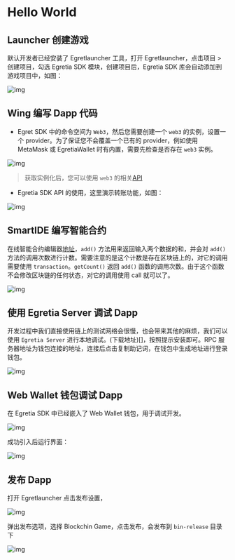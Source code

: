 # Hello World


## Launcher 创建游戏

默认开发者已经安装了 Egretlauncher 工具，打开 Egretlauncher，点击项目 > 创建项目，勾选 Egretia SDK 模块，创建项目后，Egretia SDK 库会自动添加到游戏项目中，如图： 

![img](./e01.jpg)


## Wing 编写 Dapp 代码
  
* Egret SDK 中的命令空间为 `Web3`，然后您需要创建一个 `web3` 的实例，设置一个 provider。为了保证您不会覆盖一个已有的 provider，例如使用 MetaMask 或 EgretiaWallet 时有内置，需要先检查是否存在 `web3` 实例。

![img](./e02.jpg)

> 获取实例化后，您可以使用 `web3` 的相关[API](https://)

* Egretia SDK API 的使用，这里演示转账功能，如图：

![img](./e03.jpg)


## SmartIDE 编写智能合约
  
在线智能合约编辑器[地址](http://smartide.egretia.io/)，`add()` 方法用来返回输入两个数据的和，并会对 `add()` 方法的调用次数进行计数。需要注意的是这个计数是存在区块链上的，对它的调用需要使用 `transaction`。`getCount()` 返回 `add()` 函数的调用次数。由于这个函数不会修改区块链的任何状态，对它的调用使用 call 就可以了。

![img](./e04.jpg)
  

## 使用 Egretia Server 调试 Dapp
  
开发过程中我们直接使用链上的测试网络会很慢，也会带来其他的麻烦，我们可以使用 `Egretia Server` 进行本地调试。(下载地址)[]，按照提示安装即可。RPC 服务器地址为钱包连接的地址，连接后点击复制助记词，在钱包中生成地址进行登录钱包。

![img](./e05.jpg)


## Web Wallet 钱包调试 Dapp

在 Egretia SDK 中已经嵌入了 Web Wallet 钱包，用于调试开发。

![img](./e06.jpg)

成功引入后运行界面：

![img](./e07.jpg)  


## 发布 Dapp

打开 Egretlauncher 点击发布设置，

![img](./e08.jpg)

弹出发布选项，选择 Blockchin Game，点击发布，会发布到 `bin-release` 目录下

![img](./e09.png)